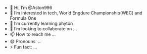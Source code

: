 - 👋 Hi, I’m @Aston996
- 👀 I’m interested in tech, World Engdure Championship(WEC) and Formula One 
- 🌱 I’m currently learning phyton
- 💞️ I’m looking to collaborate on ...
- 📫 How to reach me ...
- 😄 Pronouns: ...
- ⚡ Fun fact: ...

<!---
Aston996/Aston996 is a ✨ special ✨ repository because its `README.md` (this file) appears on your GitHub profile.
You can click the Preview link to take a look at your changes.
--->

